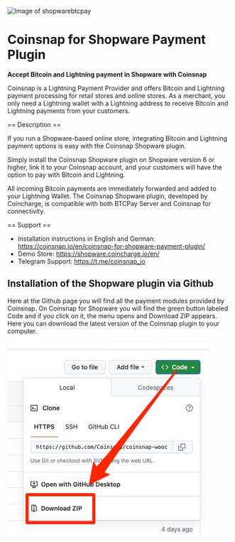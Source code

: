![Image of shopwarebtcpay](https://coinsnap.io/wp-content/uploads/2023/11/Coinsnap-for-Shopware.png)

# Coinsnap for Shopware Payment Plugin

**Accept Bitcoin and Lightning payment in Shopware with Coinsnap**

Coinsnap is a Lightning Payment Provider and offers Bitcoin and Lightning payment processing for retail stores and online stores.
As a merchant, you only need a Lightning wallet with a Lightning address to receive Bitcoin and Lightning payments from your customers.

== Description ==

If you run a Shopware-based online store, integrating Bitcoin and Lightning payment options is easy with the Coinsnap Shopware plugin.

Simply install the Coinsnap Shopware plugin on Shopware version 6 or higher, link it to your Coinsnap account, and your customers will have the option to pay with Bitcoin and Lightning.

All incoming Bitcoin payments are immediately forwarded and added to your Lightning Wallet. The Coinsnap Shopware plugin, developed by Coincharge, is compatible with both BTCPay Server and Coinsnap for connectivity.

== Support ==

- Installation instructions in English and German: https://coinsnap.io/en/coinsnap-for-shopware-payment-plugin/
- Demo Store: https://shopware.coincharge.io/en/
- Telegram Support: https://t.me/coinsnap_io

## Installation of the Shopware plugin via Github ##

Here at the Github page you will find all the payment modules provided by Coinsnap. On Coinsnap for Shopware you will find the green button labeled Code and if you click on it, the menu opens and Download ZIP appears. Here you can download the latest version of the Coinsnap plugin to your computer.

![](https://github.com/Coinsnap/coinsnap-for-Shopware/blob/master/assets/github-coinsnap.jpg)
